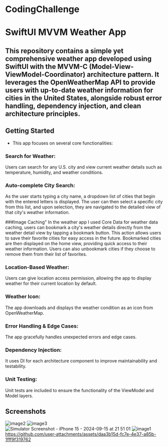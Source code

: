 # CodingChallenge
# SwiftUI MVVM Weather App


## This repository contains a simple yet comprehensive weather app developed using SwiftUI with the MVVM-C (Model-View-ViewModel-Coordinator) architecture pattern. It leverages the OpenWeatherMap API to provide users with up-to-date weather information for cities in the United States, alongside robust error handling, dependency injection, and clean architecture principles.

## Getting Started

- This app focuses on several core functionalities:

### Search for Weather: 
Users can search for any U.S. city and view current weather details such as temperature, humidity, and weather conditions.

### Auto-complete City Search:
As the user starts typing a city name, a dropdown list of cities that begin with the entered letters is displayed. The user can then select a specific city from this list, and upon selection, they are navigated to the detailed view of that city's weather information.

 ###Image Caching"
 In the weather app I used Core Data for weather data caching, users can bookmark a city's weather details directly from the weather detail view by tapping a bookmark button. This action allows users to save their favorite cities for easy access in the future. Bookmarked cities are then displayed on the home view, providing quick access to their weather information. Users can also unbookmark cities if they choose to remove them from their list of favorites.
 
### Location-Based Weather:
 Users can give location access permission, allowing the app to display weather for their current location by default.
 
### Weather Icon:
 The app downloads and displays the weather condition as an icon from OpenWeatherMap.
 
### Error Handling & Edge Cases:
 The app gracefully handles unexpected errors and edge cases.
 
### Dependency Injection: 
It uses DI for each architecture component to improve maintainability and testability.

### Unit Testing:
 Unit tests are included to ensure the functionality of the ViewModel and Model layers.    
## Screenshots 

![image2](https://github.com/user-attachments/assets/dd303c19-1804-4371-9e05-32b2c6f889dc)
![image3](https://github.com/user-attachments/assets/97800752-8492-41e2-833f-5cd058b10e5a)
![Simulator Screenshot - iPhone 15 - 2024-09-15 at 21 51 01](https://github.com/user-attachments/assets/689caac3-eed6-4551-9dfc-76402f1f0bbe)
![image1](https://github.com/user-attachments/assets/8b67da90-1933-4f20-afc3-922134c41860)
https://github.com/user-attachments/assets/daa3b15d-fc7e-4e37-a85b-1fff9f319762


